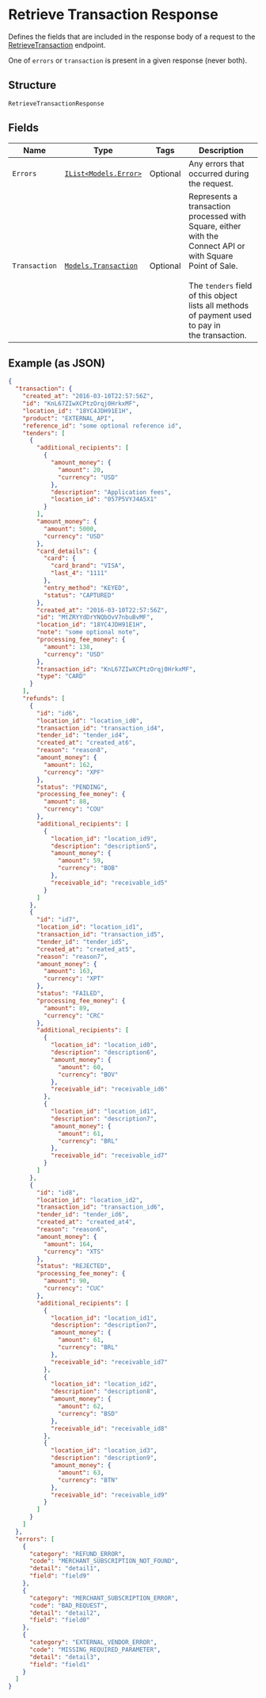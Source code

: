 
# Retrieve Transaction Response

Defines the fields that are included in the response body of
a request to the [RetrieveTransaction](api-endpoint:Transactions-RetrieveTransaction) endpoint.

One of `errors` or `transaction` is present in a given response (never both).

## Structure

`RetrieveTransactionResponse`

## Fields

| Name | Type | Tags | Description |
|  --- | --- | --- | --- |
| `Errors` | [`IList<Models.Error>`](../../doc/models/error.md) | Optional | Any errors that occurred during the request. |
| `Transaction` | [`Models.Transaction`](../../doc/models/transaction.md) | Optional | Represents a transaction processed with Square, either with the<br>Connect API or with Square Point of Sale.<br><br>The `tenders` field of this object lists all methods of payment used to pay in<br>the transaction. |

## Example (as JSON)

```json
{
  "transaction": {
    "created_at": "2016-03-10T22:57:56Z",
    "id": "KnL67ZIwXCPtzOrqj0HrkxMF",
    "location_id": "18YC4JDH91E1H",
    "product": "EXTERNAL_API",
    "reference_id": "some optional reference id",
    "tenders": [
      {
        "additional_recipients": [
          {
            "amount_money": {
              "amount": 20,
              "currency": "USD"
            },
            "description": "Application fees",
            "location_id": "057P5VYJ4A5X1"
          }
        ],
        "amount_money": {
          "amount": 5000,
          "currency": "USD"
        },
        "card_details": {
          "card": {
            "card_brand": "VISA",
            "last_4": "1111"
          },
          "entry_method": "KEYED",
          "status": "CAPTURED"
        },
        "created_at": "2016-03-10T22:57:56Z",
        "id": "MtZRYYdDrYNQbOvV7nbuBvMF",
        "location_id": "18YC4JDH91E1H",
        "note": "some optional note",
        "processing_fee_money": {
          "amount": 138,
          "currency": "USD"
        },
        "transaction_id": "KnL67ZIwXCPtzOrqj0HrkxMF",
        "type": "CARD"
      }
    ],
    "refunds": [
      {
        "id": "id6",
        "location_id": "location_id0",
        "transaction_id": "transaction_id4",
        "tender_id": "tender_id4",
        "created_at": "created_at6",
        "reason": "reason8",
        "amount_money": {
          "amount": 162,
          "currency": "XPF"
        },
        "status": "PENDING",
        "processing_fee_money": {
          "amount": 88,
          "currency": "COU"
        },
        "additional_recipients": [
          {
            "location_id": "location_id9",
            "description": "description5",
            "amount_money": {
              "amount": 59,
              "currency": "BOB"
            },
            "receivable_id": "receivable_id5"
          }
        ]
      },
      {
        "id": "id7",
        "location_id": "location_id1",
        "transaction_id": "transaction_id5",
        "tender_id": "tender_id5",
        "created_at": "created_at5",
        "reason": "reason7",
        "amount_money": {
          "amount": 163,
          "currency": "XPT"
        },
        "status": "FAILED",
        "processing_fee_money": {
          "amount": 89,
          "currency": "CRC"
        },
        "additional_recipients": [
          {
            "location_id": "location_id0",
            "description": "description6",
            "amount_money": {
              "amount": 60,
              "currency": "BOV"
            },
            "receivable_id": "receivable_id6"
          },
          {
            "location_id": "location_id1",
            "description": "description7",
            "amount_money": {
              "amount": 61,
              "currency": "BRL"
            },
            "receivable_id": "receivable_id7"
          }
        ]
      },
      {
        "id": "id8",
        "location_id": "location_id2",
        "transaction_id": "transaction_id6",
        "tender_id": "tender_id6",
        "created_at": "created_at4",
        "reason": "reason6",
        "amount_money": {
          "amount": 164,
          "currency": "XTS"
        },
        "status": "REJECTED",
        "processing_fee_money": {
          "amount": 90,
          "currency": "CUC"
        },
        "additional_recipients": [
          {
            "location_id": "location_id1",
            "description": "description7",
            "amount_money": {
              "amount": 61,
              "currency": "BRL"
            },
            "receivable_id": "receivable_id7"
          },
          {
            "location_id": "location_id2",
            "description": "description8",
            "amount_money": {
              "amount": 62,
              "currency": "BSD"
            },
            "receivable_id": "receivable_id8"
          },
          {
            "location_id": "location_id3",
            "description": "description9",
            "amount_money": {
              "amount": 63,
              "currency": "BTN"
            },
            "receivable_id": "receivable_id9"
          }
        ]
      }
    ]
  },
  "errors": [
    {
      "category": "REFUND_ERROR",
      "code": "MERCHANT_SUBSCRIPTION_NOT_FOUND",
      "detail": "detail1",
      "field": "field9"
    },
    {
      "category": "MERCHANT_SUBSCRIPTION_ERROR",
      "code": "BAD_REQUEST",
      "detail": "detail2",
      "field": "field0"
    },
    {
      "category": "EXTERNAL_VENDOR_ERROR",
      "code": "MISSING_REQUIRED_PARAMETER",
      "detail": "detail3",
      "field": "field1"
    }
  ]
}
```

